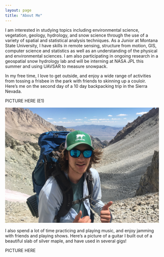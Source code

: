 ```yaml
---
layout: page
title: "About Me"
---
```



I am interested in studying topics including environmental science, vegetation, geology, hydrology, and snow science through the use of a variety of spatial and statistical analysis techniques. As a Junior at Montana State University, I have skills in remote sensing, structure from motion, GIS, computer science and statistics as well as an understanding of the physical and environmental sciences. I am also participating in ongoing research in a geospatial snow hydrology lab and will be interning at NASA JPL this summer and using UAVSAR to measure snowpack. 

In my free time, I love to get outside, and enjoy a wide range of activities from tossing a frisbee in the park with friends to skinning up a couloir. Here’s me on the second day of a 10 day backpacking trip in the Sierra Nevada. 
 
PICTURE HERE (E1)

![Sierra Nevada Backpacking Trip](photos/sierra.JPG)

I also spend a lot of time practicing and playing music, and enjoy jamming with friends and playing shows. Here’s a picture of a guitar I built out of a beautiful slab of silver maple, and have used in several gigs!

PICTURE HERE


